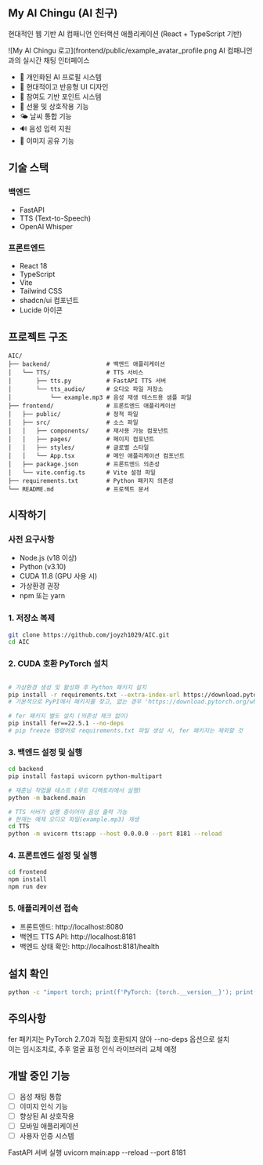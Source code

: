 ## My AI Chingu (AI 친구)

현대적인 웹 기반 AI 컴패니언 인터랙션 애플리케이션 (React + TypeScript 기반)

![My AI Chingu 로고](frontend/public/example_avatar_profile.png AI 컴패니언과의 실시간 채팅 인터페이스
- 👤 개인화된 AI 프로필 시스템
- 🎨 현대적이고 반응형 UI 디자인
- 🎯 참여도 기반 포인트 시스템
- 🎁 선물 및 상호작용 기능
- 🌤️ 날씨 통합 기능
- 🔊 음성 입력 지원
- 📸 이미지 공유 기능

## 기술 스택

### 백엔드
- FastAPI
- TTS (Text-to-Speech)
- OpenAI Whisper

### 프론트엔드
- React 18
- TypeScript
- Vite
- Tailwind CSS
- shadcn/ui 컴포넌트
- Lucide 아이콘

## 프로젝트 구조

```
AIC/
├── backend/                # 백엔드 애플리케이션
│   └── TTS/                # TTS 서비스
│       ├── tts.py          # FastAPI TTS 서버
│       └── tts_audio/      # 오디오 파일 저장소
│           └── example.mp3 # 음성 재생 테스트용 샘플 파일
├── frontend/               # 프론트엔드 애플리케이션
│   ├── public/             # 정적 파일
│   ├── src/                # 소스 파일
│   │   ├── components/     # 재사용 가능 컴포넌트
│   │   ├── pages/          # 페이지 컴포넌트
│   │   ├── styles/         # 글로벌 스타일
│   │   └── App.tsx         # 메인 애플리케이션 컴포넌트
│   ├── package.json        # 프론트엔드 의존성
│   └── vite.config.ts      # Vite 설정 파일
├── requirements.txt        # Python 패키지 의존성
└── README.md               # 프로젝트 문서
```

## 시작하기

### 사전 요구사항
- Node.js (v18 이상)
- Python (v3.10)
- CUDA 11.8 (GPU 사용 시)
- 가상환경 권장
- npm 또는 yarn

### 1. 저장소 복제
```bash
git clone https://github.com/joyzh1029/AIC.git
cd AIC
```

### 2. CUDA 호환 PyTorch 설치
```bash

# 가상환경 생성 및 활성화 후 Python 패키지 설치
pip install -r requirements.txt --extra-index-url https://download.pytorch.org/whl/cu118
# 기본적으로 PyPI에서 패키지를 찾고, 없는 경우 'https://download.pytorch.org/whl/cu118' 경로에서 찾겠다는 의미(extra index)

# fer 패키지 별도 설치 (의존성 체크 없이)
pip install fer==22.5.1 --no-deps
# pip freeze 명령어로 requirements.txt 파일 생성 시, fer 패키지는 제외할 것
```

### 3. 백엔드 설정 및 실행
```bash
cd backend
pip install fastapi uvicorn python-multipart

# 재훈님 작업물 테스트 (루트 디렉토리에서 실행)
python -m backend.main

# TTS 서버가 실행 중이어야 음성 출력 가능
# 현재는 예제 오디오 파일(example.mp3) 재생
cd TTS
python -m uvicorn tts:app --host 0.0.0.0 --port 8181 --reload
```

### 4. 프론트엔드 설정 및 실행
```bash
cd frontend
npm install
npm run dev
```

### 5. 애플리케이션 접속
- 프론트엔드: http://localhost:8080
- 백엔드 TTS API: http://localhost:8181
- 백엔드 상태 확인: http://localhost:8181/health


## 설치 확인
```bash
python -c "import torch; print(f'PyTorch: {torch.__version__}'); print(f'CUDA available: {torch.cuda.is_available()}')"
```


## 주의사항 
fer 패키지는 PyTorch 2.7.0과 직접 호환되지 않아 --no-deps 옵션으로 설치</br>
이는 임시조치로, 추후 얼굴 표정 인식 라이브러리 교체 예정


## 개발 중인 기능
- [ ] 음성 채팅 통합
- [ ] 이미지 인식 기능
- [ ] 향상된 AI 상호작용
- [ ] 모바일 애플리케이션
- [ ] 사용자 인증 시스템

FastAPI 서버 실행 uvicorn main:app --reload --port 8181

